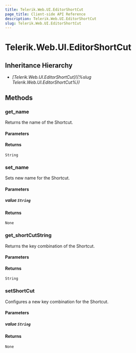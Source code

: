 ```yaml
---
title: Telerik.Web.UI.EditorShortCut
page_title: Client-side API Reference
description: Telerik.Web.UI.EditorShortCut
slug: Telerik.Web.UI.EditorShortCut
---
```


# Telerik.Web.UI.EditorShortCut

## Inheritance Hierarchy

* *[Telerik.Web.UI.EditorShortCut]({%slug Telerik.Web.UI.EditorShortCut%})*

## Methods

### get_name

Returns the name of the Shortcut.

#### Parameters

#### Returns

`String`

### set_name

Sets new name for the Shortcut.

#### Parameters

##### value `String`

#### Returns

`None`

### get_shortCutString

Returns the key combination of the Shortcut.

#### Parameters

#### Returns

`String`

### setShortCut

Configures a new key combination for the Shortcut.

#### Parameters

##### value `String`

#### Returns

`None`